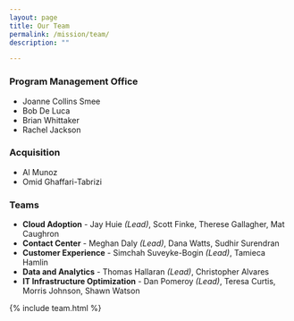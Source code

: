```yaml
---
layout: page
title: Our Team
permalink: /mission/team/
description: ""

---
```


### Program Management Office
- Joanne Collins Smee
- Bob De Luca
- Brian Whittaker
- Rachel Jackson

### Acquisition
- Al Munoz
- Omid Ghaffari-Tabrizi

### Teams
- **Cloud Adoption** - Jay Huie *(Lead)*, Scott Finke, Therese Gallagher, Mat Caughron
- **Contact Center** - Meghan Daly *(Lead)*, Dana Watts, Sudhir Surendran
- **Customer Experience** - Simchah Suveyke-Bogin *(Lead)*, Tamieca Hamlin
- **Data and Analytics** - Thomas Hallaran *(Lead)*, Christopher Alvares
- **IT Infrastructure Optimization** - Dan Pomeroy *(Lead)*, Teresa Curtis, Morris Johnson, Shawn Watson



{% include team.html %}
